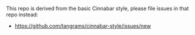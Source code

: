 This repo is derived from the basic Cinnabar style, please file issues in that repo instead:

- https://github.com/tangrams/cinnabar-style/issues/new